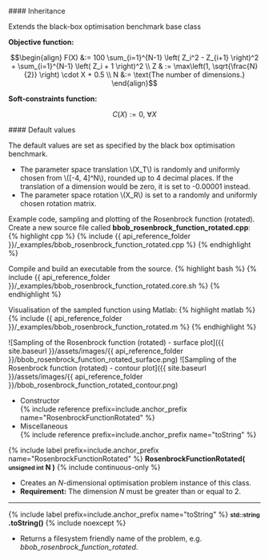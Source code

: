<div class="custom-callout custom-callout-info">
#### Inheritance

Extends the black-box optimisation benchmark base class
</div>

**Objective function:**

$$\begin{align}
F(X) &:= 100 \sum_{i=1}^{N-1} \left( Z_i^2 - Z_{i+1} \right)^2 + \sum_{i=1}^{N-1} \left( Z_i + 1 \right)^2 \\
Z & := \max\left(1, \sqrt{\frac{N}{2}} \right) \cdot X + 0.5 \\
N &:= \text{The number of dimensions.}
\end{align}$$

**Soft-constraints function:**

$$C(X) := 0, \ \forall X$$

<div class="custom-callout custom-callout-info">
#### Default values

The default values are set as specified by the black box optimisation benchmark.

- The parameter space translation \\(X_T\\) is randomly and uniformly chosen from \\([-4, 4]^N\\), rounded up to 4 decimal places. If the translation of a dimension would be zero, it is set to -0.00001 instead.
- The parameter space rotation \\(X_R\\) is set to a randomly and uniformly chosen rotation matrix.
</div>

Example code, sampling and plotting of the Rosenbrock function (rotated).
Create a new source file called **bbob_rosenbrock_function_rotated.cpp**:
{% highlight cpp %}
{% include {{ api_reference_folder }}/_examples/bbob_rosenbrock_function_rotated.cpp %}
{% endhighlight %}

Compile and build an executable from the source.
{% highlight bash %}
{% include {{ api_reference_folder }}/_examples/bbob_rosenbrock_function_rotated.core.sh %}
{% endhighlight %}

Visualisation of the sampled function using Matlab:
{% highlight matlab %}
{% include {{ api_reference_folder }}/_examples/bbob_rosenbrock_function_rotated.m %}
{% endhighlight %}

![Sampling of the Rosenbrock function (rotated) - surface plot]({{ site.baseurl }}/assets/images/{{ api_reference_folder }}/bbob_rosenbrock_function_rotated_surface.png)
![Sampling of the Rosenbrock function (rotated) - contour plot]({{ site.baseurl }}/assets/images/{{ api_reference_folder }}/bbob_rosenbrock_function_rotated_contour.png)

- Constructor<br>
  {% include reference prefix=include.anchor_prefix name="RosenbrockFunctionRotated" %}
- Miscellaneous<br>
  {% include reference prefix=include.anchor_prefix name="toString" %}
  
{% include label prefix=include.anchor_prefix name="RosenbrockFunctionRotated" %}
**RosenbrockFunctionRotated( <small>unsigned int</small> N )** {% include continuous-only %}

- Creates an *N*-dimensional optimisation problem instance of this class.
- **Requirement:** The dimension *N* must be greater than or equal to 2.

---
{% include label prefix=include.anchor_prefix name="toString" %}
**<small>std::string</small> .toString()** {% include noexcept %}

- Returns a filesystem friendly name of the problem, e.g. *bbob_rosenbrock_function_rotated*.